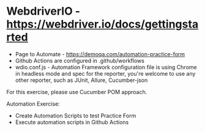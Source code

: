 # WebdriverIO - https://webdriver.io/docs/gettingstarted
- Page to Automate - https://demoqa.com/automation-practice-form
- Github Actions are configured in .github/workflows
- wdio.conf.js - Automation Framework configuration file is using Chrome in headless mode and spec for the reporter, you're welcome to use any other reporter, such as JUnit, Allure, Cucumber-json

For this exercise, please use Cucumber POM approach.

Automation Exercise:
- Create Automation Scripts to test Practice Form
- Execute automation scripts in Github Actions
